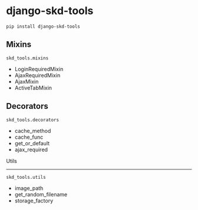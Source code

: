 django-skd-tools
================

`pip install django-skd-tools`

Mixins
------
`skd_tools.mixins`

 - LoginRequiredMixin
 - AjaxRequiredMixin
 - AjaxMixin
 - ActiveTabMixin

Decorators
------
`skd_tools.decorators`

 - cache_method
 - cache_func
 - get_or_default
 - ajax_required

Utils

-----
`skd_tools.utils`

 - image_path
 - get_random_filename
 - storage_factory
